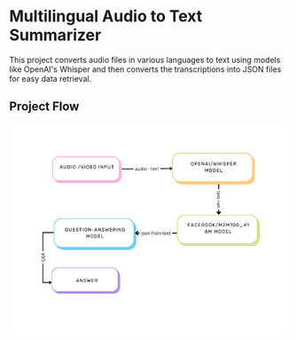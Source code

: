 # Multilingual Audio to Text Summarizer

This project converts audio files in various languages to text using models like OpenAI's Whisper and then converts the transcriptions into JSON files for easy data retrieval.

## Project Flow

![MODEL FLOW](https://github.com/MOHANAPRIYAAIDS/Audio_to_text_Summarizer/blob/main/Workflow_model.png)
